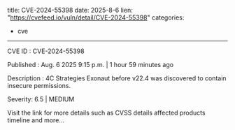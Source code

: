  
title: CVE-2024-55398
date: 2025-8-6
lien: "https://cvefeed.io/vuln/detail/CVE-2024-55398"
categories:
  - cve
---

CVE ID : CVE-2024-55398

Published :  Aug. 6
2025
9:15 p.m. | 1 hour
59 minutes ago

Description : 4C Strategies Exonaut before v22.4 was discovered to contain insecure permissions.

Severity: 6.5 | MEDIUM

Visit the link for more details
such as CVSS details
affected products
timeline
and more...
